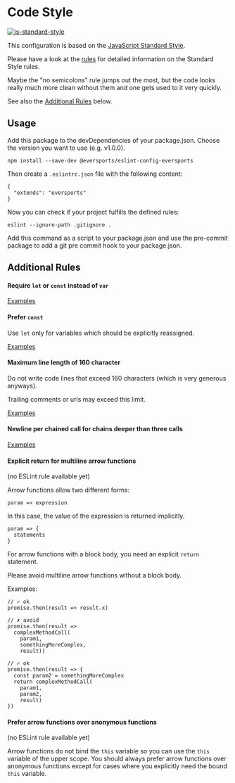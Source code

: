 # Code Style

[![js-standard-style](https://img.shields.io/badge/code%20style-standard-brightgreen.svg)](http://standardjs.com/)

This configuration is based on the [JavaScript Standard Style](http://standardjs.com/).

Please have a look at the [rules](http://standardjs.com/rules.html) for detailed information on the Standard Style rules.

Maybe the "no semicolons" rule jumps out the most, but the code looks really much more clean without them and one gets used to it very quickly.

See also the [Additional Rules](#additional-rules) below.

## Usage

Add this package to the devDependencies of your package.json. Choose the version you want to use (e.g. v1.0.0).

```
npm install --save-dev @eversports/eslint-config-eversports
```

Then create a `.eslintrc.json` file with the following content:
```
{
  "extends": "eversports"
}
```

Now you can check if your project fulfills the defined rules:
```
eslint --ignore-path .gitignore .
```

Add this command as a script to your package.json and use the pre-commit package to add a git pre commit hook to your package.json.

## Additional Rules

#### Require `let` or `const` instead of `var`

[Examples](http://eslint.org/docs/rules/no-var)

#### Prefer `const`

Use `let` only for variables which should be explicitly reassigned.

[Examples](http://eslint.org/docs/rules/prefer-const)

#### Maximum line length of 160 character

Do not write code lines that exceed 160 characters (which is very generous anyways).

Trailing comments or urls may exceed this limit.

[Examples](http://eslint.org/docs/rules/max-len)

#### Newline per chained call for chains deeper than three calls

[Examples](http://eslint.org/docs/rules/newline-per-chained-call)

#### Explicit return for multiline arrow functions

(no ESLint rule available yet)

Arrow functions allow two different forms:

```
param => expression
```

In this case, the value of the expression is returned implicitly.

```
param => {
  statements
}
```

For arrow functions with a block body, you need an explicit `return` statement.

Please avoid multiline arrow functions without a block body.

Examples:

```
// ✓ ok
promise.then(result => result.x)
```

```
// ✗ avoid
promise.then(result =>
  complexMethodCall(
    param1,
    somethingMoreComplex,
    result))
```

```
// ✓ ok
promise.then(result => {
  const param2 = somethingMoreComplex
  return complexMethodCall(
    param1,
    param2,
    result)
})
```

#### Prefer arrow functions over anonymous functions

(no ESLint rule available yet)

Arrow functions do not bind the `this` variable so you can use the `this` variable of the upper scope.
You should always prefer arrow functions over anonymous functions except for cases where you explicitly need
the bound `this` variable.
